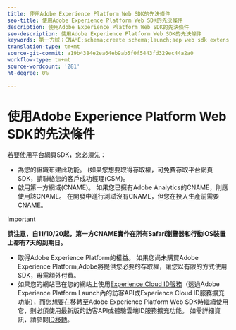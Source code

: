 ```yaml
---
title: 使用Adobe Experience Platform Web SDK的先決條件
seo-title: 使用Adobe Experience Platform Web SDK的先決條件
description: 使用Adobe Experience Platform Web SDK的先決條件
seo-description: 使用Adobe Experience Platform Web SDK的先決條件
keywords: 第一方域；CNAME;schema;create schema;launch;aep web sdk extension;extension;configuration id;configuration tool;data element;create data element;XDM Object;sendEvent;sendEvent;
translation-type: tm+mt
source-git-commit: a19b4384e2ea64eb9ab5f0f5443fd329ec44a2a0
workflow-type: tm+mt
source-wordcount: '281'
ht-degree: 0%

---
```



# 使用Adobe Experience Platform Web SDK的先決條件

若要使用平台網頁SDK，您必須先：

- 為您的組織布建此功能。 (如果您想要取得存取權，可免費存取平台網頁SDK，請聯絡您的客戶成功經理(CSM)。
- 啟用第一方網域(CNAME)。 如果您已擁有Adobe Analytics的CNAME，則應使用該CNAME。 在開發中進行測試沒有CNAME，但您在投入生產前需要CNAME。

>[!IMPORTANT]
>
>**請注意，自11/10/20起，第一方CNAME實作在所有Safari瀏覽器和行動iOS裝置上都有7天的到期日。**

- 取得Adobe Experience Platform的權益。 如果您尚未購買Adobe Experience Platform,Adobe將提供您必要的存取權，讓您以有限的方式使用SDK，毋需額外付費。
- 如果您的網站已在您的網站上使用[Experience Cloud ID服務](https://experienceleague.adobe.com/docs/experience-platform/edge/identity/overview.html)（透過Adobe Experience Platform Launch內的訪客API或Experience Cloud ID服務擴充功能），而您想要在移轉至Adobe Experience Platform Web SDK時繼續使用它，則必須使用最新版的訪客API或體驗雲端ID服務擴充功能。 如需詳細資訊，請參閱[ID移轉](https://experienceleague.adobe.com/docs/experience-platform/edge/identity/overview.html?lang=en#identity)。
